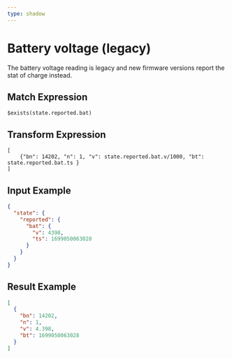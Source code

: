 ```yaml
---
type: shadow
---
```


# Battery voltage (legacy)

The battery voltage reading is legacy and new firmware versions report the stat
of charge instead.

## Match Expression

```jsonata
$exists(state.reported.bat)
```

## Transform Expression

```jsonata
[
    {"bn": 14202, "n": 1, "v": state.reported.bat.v/1000, "bt": state.reported.bat.ts }
]
```

## Input Example

```json
{
  "state": {
    "reported": {
      "bat": {
        "v": 4398,
        "ts": 1699050063028
      }
    }
  }
}
```

## Result Example

```json
[
  {
    "bn": 14202,
    "n": 1,
    "v": 4.398,
    "bt": 1699050063028
  }
]
```
